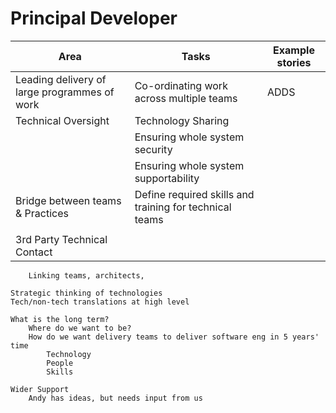# Principal Developer

| Area | Tasks | Example stories |
| --- | --- | --- |
| Leading delivery of large programmes of work|Co-ordinating work across multiple teams| ADDS|
| Technical Oversight|Technology Sharing||
||Ensuring whole system security|
||Ensuring whole system supportability|
| Bridge between teams & Practices| Define required skills and training for technical teams| |
|||
|3rd Party Technical Contact||


	
		Linking teams, architects, 
	
	Strategic thinking of technologies
	Tech/non-tech translations at high level
	
	What is the long term?
		Where do we want to be?
		How do we want delivery teams to deliver software eng in 5 years' time
			Technology
			People
			Skills
	
	Wider Support
		Andy has ideas, but needs input from us
